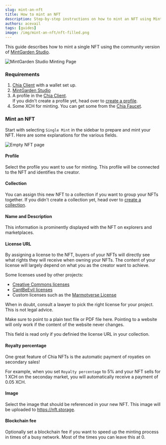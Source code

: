 ```yaml
---
slug: mint-an-nft
title: How to mint an NFT
description: Step-by-step instructions on how to mint an NFT using MintGarden Studio.
authors: acevail
tags: [guides]
image: /img/mint-an-nft/nft-filled.png
---
```

This guide describes how to mint a single NFT using the community version
of [MintGarden Studio](https://github.com/mintgarden-io/mintgarden-studio).

![MintGarden Studio Minting Page](/img/mint-an-nft/nft-filled.png)

<!--truncate-->

### Requirements

1. [Chia Client](https://www.chia.net/downloads) with a wallet set up.
2. [MintGarden Studio](https://github.com/mintgarden-io/mintgarden-studio/releases/latest)
3. A profile in the [Chia Client](https://www.chia.net/downloads). <br/> If you didn't create a profile yet, head over
   to [create a profile](/mintgarden-studio/create-a-profile).
4. Some XCH for minting. You can get some from the [Chia Faucet](https://faucet.chia.net/).

### Mint an NFT

Start with selecting `Single Mint` in the sidebar to prepare and mint your NFT.
Here are some explanations for the various fields.

![Empty NFT page](/img/mint-an-nft/nft-empty.png)

#### Profile

Select the profile you want to use for minting. This profile will be connected to the NFT and identifies the creator.

#### Collection

You can assign this new NFT to a collection if you want to group your NFTs together.
If you didn't create a collection yet, head over to [create a collection](/mintgarden-studio/create-a-collection).

#### Name and Description

This information is prominently displayed with the NFT on explorers and marketplaces.

#### License URL

By assigning a license to the NFT, buyers of your NFTs will directly see what rights they will receive when owning your
NFTs.
The content of your license will largely depend on what you as the creator want to achieve.

Some licenses used by other projects:

* [Creative Commons licenses](https://creativecommons.org/2014/01/07/plaintext-versions-of-creative-commons-4-0-licenses/)
* [CantBeEvil licenses](https://github.com/a16z/a16z-contracts#cantbeevil-license)
* Custom licenses such as the [Marmotverse License](https://assets.marmotverse.io/spacemarmots/marmotverse_license.pdf)

When in doubt, consult a lawyer to pick the right license for your project. This is not legal advice.

Make sure to point to a plain text file or PDF file here.
Pointing to a website will only work if the content of the website never changes.

This field is read only if you definied the license URL in your collection.

#### Royalty percentage

One great feature of Chia NFTs is the automatic payment of royaties on secondary sales!

For example, when you set `Royalty percentage` to 5% and your NFT sells for 1 XCH on the seconday market, you will
automatically receive a payment of 0.05 XCH. 

#### Image
Select the image that should be referenced in your new NFT.
This image will be uploaded to https://nft.storage.

#### Blockchain fee

Optionally set a blockchain fee if you want to speed up the minting process in times of a busy network.
Most of the times you can leave this at 0.
